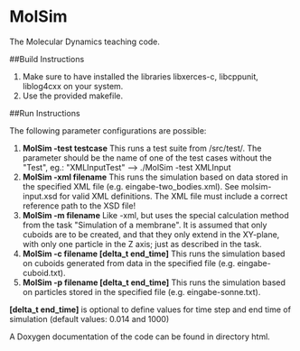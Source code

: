 MolSim
===

The Molecular Dynamics teaching code.

##Build Instructions

1. Make sure to have installed the libraries libxerces-c, libcppunit, liblog4cxx on your system.
2. Use the provided makefile.

##Run Instructions

The following parameter configurations are possible:

1. **MolSim -test testcase**	This runs a test suite from /src/test/. The parameter should be the name of one of the test cases without the "Test", eg.: "XMLInputTest" --> ./MolSim -test XMLInput
2. **MolSim -xml filename**	This runs the simulation based on data stored in the specified XML file (e.g. eingabe-two_bodies.xml). See molsim-input.xsd for valid XML definitions. The XML file must include a correct reference path to the XSD file!
3. **MolSim -m filename**		Like -xml, but uses the special calculation method from the task "Simulation of a membrane". It is assumed that only cuboids are to be created, and that they only extend in the XY-plane, with only one particle in the Z axis; just as described in the task.
4. **MolSim -c filename [delta_t end_time]**	This runs the simulation based on cuboids generated from data in the specified file (e.g. eingabe-cuboid.txt).
5. **MolSim -p filename [delta_t end_time]**	This runs the simulation based on particles stored in the specified file (e.g. eingabe-sonne.txt).

**[delta_t end_time]** is optional to define values for time step and end time of simulation (default values: 0.014 and 1000)

A Doxygen documentation of the code can be found in directory html.